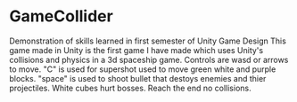# GameCollider
Demonstration of skills learned in first semester of Unity Game Design 
This game made in Unity is the first game I have made which uses Unity's collisions and physics in a 3d spaceship game.
Controls are wasd or arrows to move. "C" is used for supershot used to move green white and purple blocks. "space" is used
to shoot bullet that destoys enemies and thier projectiles. White cubes hurt bosses. Reach the end no collisions.
